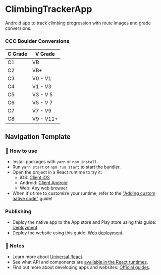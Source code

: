 # ClimbingTrackerApp
Android app to track climbing progression with route images and grade conversions.
### CCC Boulder Conversions
| C Grade  | V Grade |
| ------------ | ------------- |
| C1  |  VB |
| C2  |  VB+ |
| C3  |  V0 - V1  |
| C4  |  V1 - V3  |
| C5  |  V3 - V 5 |
| C6  |  V5 - V 7 |
| C7  |  V7 - V9 |
| C8  |  V9 - V11+  |

 ## Navigation Template
### 🚀 How to use

- Install packages with `yarn` or `npm install`.
- Run `yarn start` or `npm run start` to start the bundler.
- Open the project in a React runtime to try it:
  - iOS: [Client iOS](https://itunes.apple.com/app/apple-store/id982107779)
  - Android: [Client Android](https://play.google.com/store/apps/details?id=host.exp.exponent&referrer=blankexample)
  - Web: Any web browser
- When it's time to customize your runtime, refer to the ["Adding custom native code"](https://docs.expo.dev/workflow/customizing/) guide!

### Publishing

- Deploy the native app to the App store and Play store using this guide: [Deployment](https://docs.expo.dev/distribution/app-stores/).
- Deploy the website using this guide: [Web deployment](https://docs.expo.dev/distribution/publishing-websites/).

### 📝 Notes

- Learn more about [Universal React](https://docs.expo.dev/).
- See what API and components are [available in the React runtimes](https://docs.expo.dev/versions/latest/).
- Find out more about developing apps and websites: [Official guides](https://docs.expo.dev/guides/).
